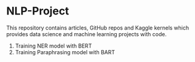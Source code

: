 # NLP-Project

This repository contains articles, GitHub repos and Kaggle kernels which provides data science and machine learning projects with code.

1. Training NER model with BERT
2. Training Paraphrasing model with BART
   

